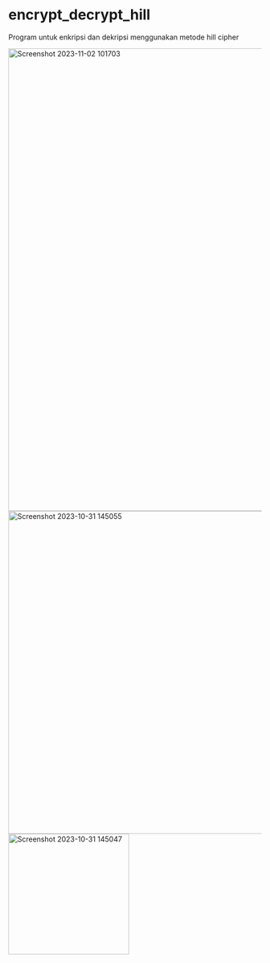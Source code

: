 # encrypt_decrypt_hill
Program untuk enkripsi dan dekripsi menggunakan metode hill cipher

<img width="920" alt="Screenshot 2023-11-02 101703" src="https://github.com/pyatamaa/encrypt_decrypt_hill/assets/92738041/d550ce08-d88a-489e-b2ca-8d93b721e8ff">

<img width="642" alt="Screenshot 2023-10-31 145055" src="https://github.com/pyatamaa/encrypt_decrypt_hill/assets/92738041/67576a6a-a1e9-490d-91d8-0cefef2fb828">

<img width="240" alt="Screenshot 2023-10-31 145047" src="https://github.com/pyatamaa/encrypt_decrypt_hill/assets/92738041/1321205d-0843-4de3-b035-e3def84c00da">
